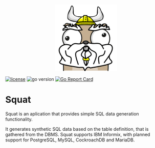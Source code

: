 <p align="center">
  <img src="other/squat.png"/>
</p>

[![license](https://img.shields.io/github/license/shanduur/squat)](LICENSE)
![go version](https://img.shields.io/github/go-mod/go-version/shanduur/squat)
[![Go Report Card](https://goreportcard.com/badge/github.com/shanduur/squat)](https://goreportcard.com/report/github.com/shanduur/squat)

# Squat

Squat is an aplication that provides simple SQL data generation functionality. 

It generates synthetic SQL data based on the table definition, that is gathered from the DBMS. 
Squat supports IBM Informix, with planned support for PostgreSQL, MySQL, CockroachDB and MariaDB.
